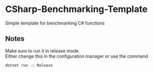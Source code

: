 # CSharp-Benchmarking-Template
Simple template for benchmarking C# functions

## Notes

Make sure to run it in release mode.  
Either change this in the configuration manager or use the command 

```cmd
dotnet run -c Release
```
